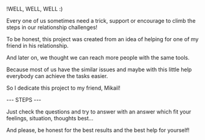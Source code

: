 !WELL, WELL, WELL :)

Every one of us sometimes need a trick, support or encourage to climb the steps in our relationship challenges!

To be honest, this project was created from an idea of helping for one of my friend in his relationship.

And later on, we thought we can reach more people with the same tools.

Because most of us have the similar issues and maybe with this little help everybody can achieve the tasks easier.

So I dedicate this project to my friend, Mikail!

--- STEPS ---

Just check the questions and try to answer with an answer which fit your feelings, situation, thoughts best...

And please, be honest for the best results and the best help for yourself!
